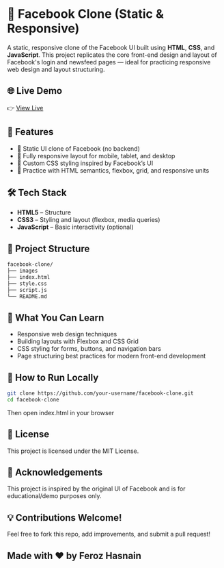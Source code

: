 # 📘 Facebook Clone (Static & Responsive)

A static, responsive clone of the Facebook UI built using **HTML**, **CSS**, and **JavaScript**. This project replicates the core front-end design and layout of Facebook's login and newsfeed pages — ideal for practicing responsive web design and layout structuring.

## 🌐 Live Demo

👉 [View Live](https://ferozhasnain1504.github.io/facebook-clone/)  
<!-- Replace with your actual GitHub Pages or deployment link -->

## 🚀 Features

- 🔹 Static UI clone of Facebook (no backend)
- 📱 Fully responsive layout for mobile, tablet, and desktop
- 🎨 Custom CSS styling inspired by Facebook’s UI
- 🧠 Practice with HTML semantics, flexbox, grid, and responsive units

## 🛠️ Tech Stack

- **HTML5** – Structure
- **CSS3** – Styling and layout (flexbox, media queries)
- **JavaScript** – Basic interactivity (optional)

## 📂 Project Structure
```bash
facebook-clone/
├── images
├── index.html
├── style.css
├── script.js
└── README.md
```

## 🧠 What You Can Learn

- Responsive web design techniques
- Building layouts with Flexbox and CSS Grid
- CSS styling for forms, buttons, and navigation bars
- Page structuring best practices for modern front-end development

## 🧪 How to Run Locally

```bash
git clone https://github.com/your-username/facebook-clone.git
cd facebook-clone
```
Then open index.html in your browser


## 📄 License
This project is licensed under the MIT License.
    

## 🙌 Acknowledgements
 This project is inspired by the original UI of Facebook and is for educational/demo purposes only.

## 💡 Contributions Welcome!
Feel free to fork this repo, add improvements, and submit a pull request!

Made with ❤️ by Feroz Hasnain
---
